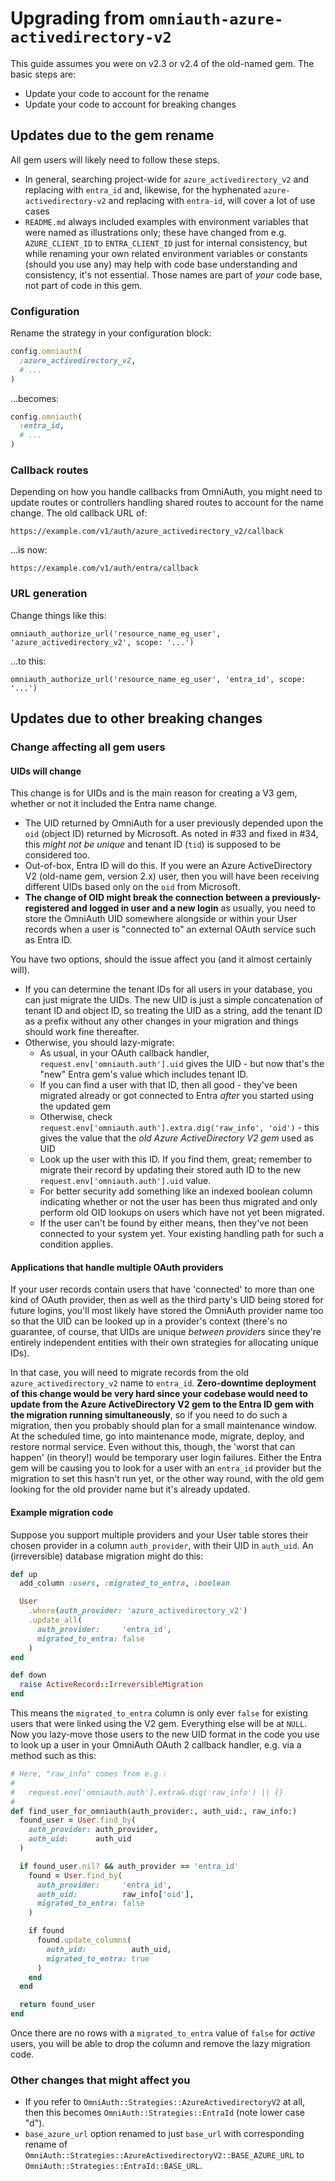 # Upgrading from `omniauth-azure-activedirectory-v2`

This guide assumes you were on v2.3 or v2.4 of the old-named gem. The basic steps are:

* Update your code to account for the rename
* Update your code to account for breaking changes



## Updates due to the gem rename

All gem users will likely need to follow these steps.

* In general, searching project-wide for `azure_activedirectory_v2` and replacing with `entra_id` and, likewise, for the hyphenated `azure-activedirectory-v2` and replacing with `entra-id`, will cover a lot of use cases
* `README.md` always included examples with environment variables that were named as illustrations only; these have changed from e.g. `AZURE_CLIENT_ID` to `ENTRA_CLIENT_ID` just for internal consistency, but while renaming your own related environment variables or constants (should you use any) may help with code base understanding and consistency, it's not essential. Those names are part of _your_ code base, not part of code in this gem.

### Configuration

Rename the strategy in your configuration block:

```ruby
config.omniauth(
  :azure_activedirectory_v2,
  # ...
)
```

...becomes:

```ruby
config.omniauth(
  :entra_id,
  # ...
)
```

### Callback routes

Depending on how you handle callbacks from OmniAuth, you might need to update routes or controllers handling shared routes to account for the name change. The old callback URL of:

```
https://example.com/v1/auth/azure_activedirectory_v2/callback
```

...is now:

```
https://example.com/v1/auth/entra/callback
```

### URL generation

Change things like this:

```
omniauth_authorize_url('resource_name_eg_user', 'azure_activedirectory_v2', scope: '...')
```

...to this:

```
omniauth_authorize_url('resource_name_eg_user', 'entra_id', scope: '...')
```



## Updates due to other breaking changes
### Change affecting all gem users
#### UIDs will change

This change is for UIDs and is the main reason for creating a V3 gem, whether or not it included the Entra name change.

* The UID returned by OmniAuth for a user previously depended upon the `oid` (object ID) returned by Microsoft. As noted in #33 and fixed in #34, this _might not be unique_ and tenant ID (`tid`) is supposed to be considered too.
* Out-of-box, Entra ID will do this. If you were an Azure ActiveDirectory V2 (old-name gem, version 2.x) user, then you will have been receiving different UIDs based only on the `oid` from Microsoft.
* **The change of OID might break the connection between a previously-registered and logged in user and a new login** as usually, you need to store the OmniAuth UID somewhere alongside or within your User records when a user is "connected to" an external OAuth service such as Entra ID.

You have two options, should the issue affect you (and it almost certainly will).

* If you can determine the tenant IDs for all users in your database, you can just migrate the UIDs. The new UID is just a simple concatenation of tenant ID and object ID, so treating the UID as a string, add the tenant ID as a prefix without any other changes in your migration and things should work fine thereafter.
* Otherwise, you should lazy-migrate:
  - As usual, in your OAuth callback handler, `request.env['omniauth.auth'].uid` gives the UID - but now that's the "new" Entra gem's value which includes tenant ID.
  - If you can find a user with that ID, then all good - they've been migrated already or got connected to Entra *after* you started using the updated gem
  - Otherwise, check `request.env['omniauth.auth'].extra.dig('raw_info', 'oid')` - this gives the value that the *old Azure ActiveDirectory V2 gem* used as UID
  - Look up the user with this ID. If you find them, great; remember to migrate their record by updating their stored auth ID to the new `request.env['omniauth.auth'].uid` value.
  - For better security add something like an indexed boolean column indicating whether or not the user has been thus migrated and only perform old OID lookups on users which have not yet been migrated.
  - If the user can't be found by either means, then they've not been connected to your system yet. Your existing handling path for such a condition applies.

#### Applications that handle multiple OAuth providers

If your user records contain users that have 'connected' to more than one kind of OAuth provider, then as well as the third party's UID being stored for future logins, you'll most likely have stored the OmniAuth provider name too so that the UID can be looked up in a provider's context (there's no guarantee, of course, that UIDs are unique *between providers* since they're entirely independent entities with their own strategies for allocating unique IDs).

In that case, you will need to migrate records from the old `azure_activedirectory_v2` name to `entra_id`. **Zero-downtime deployment of this change would be very hard since your codebase would need to update from the Azure ActiveDirectory V2 gem to the Entra ID gem with the migration running simultaneously**, so if you need to do such a migration, then you probably should plan for a small maintenance window. At the scheduled time, go into maintenance mode, migrate, deploy, and restore normal service. Even without this, though, the 'worst that can happen' (in theory!) would be temporary user login failures. Either the Entra gem will be causing you to look for a user with an `entra_id` provider but the migration to set this hasn't run yet, or the other way round, with the old gem looking for the old provider name but it's already updated.

#### Example migration code

Suppose you support multiple providers and your User table stores their chosen provider in a column `auth_provider`, with their UID in `auth_uid`. An (irreversible) database migration might do this:

```ruby
def up
  add_column :users, :migrated_to_entra, :boolean

  User
    .where(auth_provider: 'azure_activedirectory_v2')
    .update_all(
      auth_provider:     'entra_id',
      migrated_to_entra: false
    )
end

def down
  raise ActiveRecord::IrreversibleMigration
end
```

This means the `migrated_to_entra` column is only ever `false` for existing users that were linked using the V2 gem. Everything else will be at `NULL`. Now you lazy-move those users to the new UID format in the code you use to look up a user in your OmniAuth OAuth 2 callback handler, e.g. via a method such as this:

```ruby
# Here, "raw_info" comes from e.g.:
#
#   request.env['omniauth.auth'].extra&.dig('raw_info') || {}
#
def find_user_for_omniauth(auth_provider:, auth_uid:, raw_info:)
  found_user = User.find_by(
    auth_provider: auth_provider,
    auth_uid:      auth_uid
  )

  if found_user.nil? && auth_provider == 'entra_id'
    found = User.find_by(
      auth_provider:     'entra_id',
      auth_uid:          raw_info['oid'],
      migrated_to_entra: false
    )

    if found
      found.update_columns(
        auth_uid:          auth_uid,
        migrated_to_entra: true
      )
    end
  end

  return found_user
end
```

Once there are no rows with a `migrated_to_entra` value of `false` for _active_ users, you will be able to drop the column and remove the lazy migration code.

### Other changes that might affect you

* If you refer to `OmniAuth::Strategies::AzureActivedirectoryV2` at all, then this becomes `OmniAuth::Strategies::EntraId` (note lower case "d").
* `base_azure_url` option renamed to just `base_url` with corresponding rename of `OmniAuth::Strategies::AzureActivedirectoryV2::BASE_AZURE_URL` to `OmniAuth::Strategies::EntraId::BASE_URL`.
